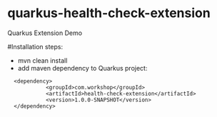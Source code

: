 # quarkus-health-check-extension
Quarkus Extension Demo

#Installation steps:
* mvn clean install
* add maven dependency to Quarkus project: 
```
  <dependency>
            <groupId>com.workshop</groupId>
            <artifactId>health-check-extension</artifactId>
            <version>1.0.0-SNAPSHOT</version>
  </dependency>
```
